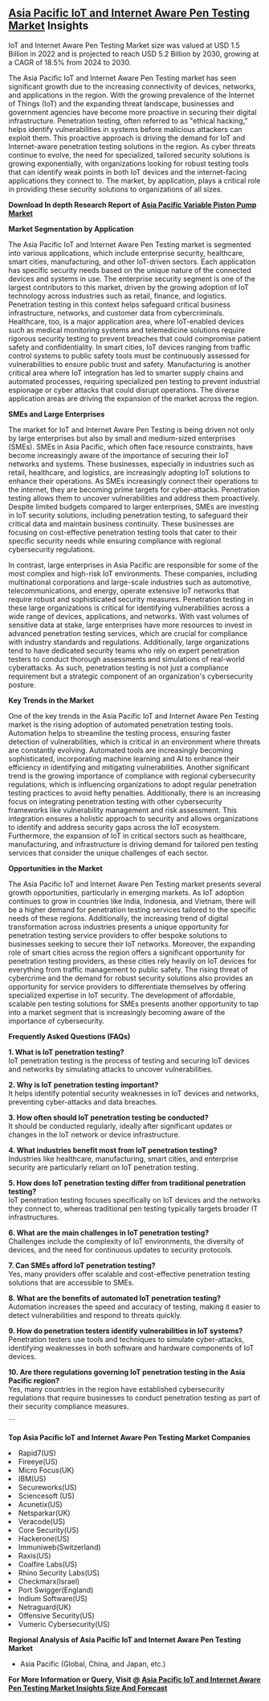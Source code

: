 <h2><a href="https://www.verifiedmarketreports.com/download-sample/?rid=468180&amp;utm_source=Github-Feb&amp;utm_medium=219" target="_blank">Asia Pacific IoT and Internet Aware Pen Testing Market</a> Insights</h2><p>IoT and Internet Aware Pen Testing Market size was valued at USD 1.5 Billion in 2022 and is projected to reach USD 5.2 Billion by 2030, growing at a CAGR of 18.5% from 2024 to 2030.</p><p><p>The Asia Pacific IoT and Internet Aware Pen Testing market has seen significant growth due to the increasing connectivity of devices, networks, and applications in the region. With the growing prevalence of the Internet of Things (IoT) and the expanding threat landscape, businesses and government agencies have become more proactive in securing their digital infrastructure. Penetration testing, often referred to as "ethical hacking," helps identify vulnerabilities in systems before malicious attackers can exploit them. This proactive approach is driving the demand for IoT and Internet-aware penetration testing solutions in the region. As cyber threats continue to evolve, the need for specialized, tailored security solutions is growing exponentially, with organizations looking for robust testing tools that can identify weak points in both IoT devices and the internet-facing applications they connect to. The market, by application, plays a critical role in providing these security solutions to organizations of all sizes. <p><strong>Download In depth Research Report of <a href="https://www.verifiedmarketreports.com/download-sample/?rid=236118&amp;utm_source=Pulse-Dec&amp;utm_medium=219" target="_blank">Asia Pacific Variable Piston Pump Market</a></strong></p></p> <p><strong>Market Segmentation by Application</strong></p> <p>The Asia Pacific IoT and Internet Aware Pen Testing market is segmented into various applications, which include enterprise security, healthcare, smart cities, manufacturing, and other IoT-driven sectors. Each application has specific security needs based on the unique nature of the connected devices and systems in use. The enterprise security segment is one of the largest contributors to this market, driven by the growing adoption of IoT technology across industries such as retail, finance, and logistics. Penetration testing in this context helps safeguard critical business infrastructure, networks, and customer data from cybercriminals. Healthcare, too, is a major application area, where IoT-enabled devices such as medical monitoring systems and telemedicine solutions require rigorous security testing to prevent breaches that could compromise patient safety and confidentiality. In smart cities, IoT devices ranging from traffic control systems to public safety tools must be continuously assessed for vulnerabilities to ensure public trust and safety. Manufacturing is another critical area where IoT integration has led to smarter supply chains and automated processes, requiring specialized pen testing to prevent industrial espionage or cyber attacks that could disrupt operations. The diverse application areas are driving the expansion of the market across the region. </p> <p><strong>SMEs and Large Enterprises</strong></p> <p>The market for IoT and Internet Aware Pen Testing is being driven not only by large enterprises but also by small and medium-sized enterprises (SMEs). SMEs in Asia Pacific, which often face resource constraints, have become increasingly aware of the importance of securing their IoT networks and systems. These businesses, especially in industries such as retail, healthcare, and logistics, are increasingly adopting IoT solutions to enhance their operations. As SMEs increasingly connect their operations to the internet, they are becoming prime targets for cyber-attacks. Penetration testing allows them to uncover vulnerabilities and address them proactively. Despite limited budgets compared to larger enterprises, SMEs are investing in IoT security solutions, including penetration testing, to safeguard their critical data and maintain business continuity. These businesses are focusing on cost-effective penetration testing tools that cater to their specific security needs while ensuring compliance with regional cybersecurity regulations. </p> <p>In contrast, large enterprises in Asia Pacific are responsible for some of the most complex and high-risk IoT environments. These companies, including multinational corporations and large-scale industries such as automotive, telecommunications, and energy, operate extensive IoT networks that require robust and sophisticated security measures. Penetration testing in these large organizations is critical for identifying vulnerabilities across a wide range of devices, applications, and networks. With vast volumes of sensitive data at stake, large enterprises have more resources to invest in advanced penetration testing services, which are crucial for compliance with industry standards and regulations. Additionally, large organizations tend to have dedicated security teams who rely on expert penetration testers to conduct thorough assessments and simulations of real-world cyberattacks. As such, penetration testing is not just a compliance requirement but a strategic component of an organization's cybersecurity posture. </p> <p><strong>Key Trends in the Market</strong></p> <p>One of the key trends in the Asia Pacific IoT and Internet Aware Pen Testing market is the rising adoption of automated penetration testing tools. Automation helps to streamline the testing process, ensuring faster detection of vulnerabilities, which is critical in an environment where threats are constantly evolving. Automated tools are increasingly becoming sophisticated, incorporating machine learning and AI to enhance their efficiency in identifying and mitigating vulnerabilities. Another significant trend is the growing importance of compliance with regional cybersecurity regulations, which is influencing organizations to adopt regular penetration testing practices to avoid hefty penalties. Additionally, there is an increasing focus on integrating penetration testing with other cybersecurity frameworks like vulnerability management and risk assessment. This integration ensures a holistic approach to security and allows organizations to identify and address security gaps across the IoT ecosystem. Furthermore, the expansion of IoT in critical sectors such as healthcare, manufacturing, and infrastructure is driving demand for tailored pen testing services that consider the unique challenges of each sector. </p> <p><strong>Opportunities in the Market</strong></p> <p>The Asia Pacific IoT and Internet Aware Pen Testing market presents several growth opportunities, particularly in emerging markets. As IoT adoption continues to grow in countries like India, Indonesia, and Vietnam, there will be a higher demand for penetration testing services tailored to the specific needs of these regions. Additionally, the increasing trend of digital transformation across industries presents a unique opportunity for penetration testing service providers to offer bespoke solutions to businesses seeking to secure their IoT networks. Moreover, the expanding role of smart cities across the region offers a significant opportunity for penetration testing providers, as these cities rely heavily on IoT devices for everything from traffic management to public safety. The rising threat of cybercrime and the demand for robust security solutions also provides an opportunity for service providers to differentiate themselves by offering specialized expertise in IoT security. The development of affordable, scalable pen testing solutions for SMEs presents another opportunity to tap into a market segment that is increasingly becoming aware of the importance of cybersecurity. </p> <p><strong>Frequently Asked Questions (FAQs)</strong></p> <p><strong>1. What is IoT penetration testing?</strong><br>IoT penetration testing is the process of testing and securing IoT devices and networks by simulating attacks to uncover vulnerabilities.</p> <p><strong>2. Why is IoT penetration testing important?</strong><br>It helps identify potential security weaknesses in IoT devices and networks, preventing cyber-attacks and data breaches.</p> <p><strong>3. How often should IoT penetration testing be conducted?</strong><br>It should be conducted regularly, ideally after significant updates or changes in the IoT network or device infrastructure.</p> <p><strong>4. What industries benefit most from IoT penetration testing?</strong><br>Industries like healthcare, manufacturing, smart cities, and enterprise security are particularly reliant on IoT penetration testing.</p> <p><strong>5. How does IoT penetration testing differ from traditional penetration testing?</strong><br>IoT penetration testing focuses specifically on IoT devices and the networks they connect to, whereas traditional pen testing typically targets broader IT infrastructures.</p> <p><strong>6. What are the main challenges in IoT penetration testing?</strong><br>Challenges include the complexity of IoT environments, the diversity of devices, and the need for continuous updates to security protocols.</p> <p><strong>7. Can SMEs afford IoT penetration testing?</strong><br>Yes, many providers offer scalable and cost-effective penetration testing solutions that are accessible to SMEs.</p> <p><strong>8. What are the benefits of automated IoT penetration testing?</strong><br>Automation increases the speed and accuracy of testing, making it easier to detect vulnerabilities and respond to threats quickly.</p> <p><strong>9. How do penetration testers identify vulnerabilities in IoT systems?</strong><br>Penetration testers use tools and techniques to simulate cyber-attacks, identifying weaknesses in both software and hardware components of IoT devices.</p> <p><strong>10. Are there regulations governing IoT penetration testing in the Asia Pacific region?</strong><br>Yes, many countries in the region have established cybersecurity regulations that require businesses to conduct penetration testing as part of their security compliance measures.</p> ```</p><p><strong>Top Asia Pacific IoT and Internet Aware Pen Testing Market Companies</strong></p><div data-test-id=""><p><li>Rapid7(US)</li><li> Fireeye(US)</li><li> Micro Focus(UK)</li><li> IBM(US)</li><li> Secureworks(US)</li><li> Sciencesoft (US)</li><li> Acunetix(US)</li><li> Netsparkar(UK)</li><li> Veracode(US)</li><li> Core Security(US)</li><li> Hackerone(US)</li><li> Immuniweb(Switzerland)</li><li> Raxis(US)</li><li> Coalfire Labs(US)</li><li> Rhino Security Labs(US)</li><li> Checkmarx(Israel)</li><li> Port Swigger(England)</li><li> Indium Software(US)</li><li> Netraguard(UK)</li><li> Offensive Security(US)</li><li> Vumeric Cybersecurity(US)</li></p><div><strong>Regional Analysis of&nbsp;Asia Pacific IoT and Internet Aware Pen Testing Market</strong></div><ul><li dir="ltr"><p dir="ltr">Asia Pacific (Global, China, and Japan, etc.)</p></li></ul><p><strong>For More Information or Query, Visit @&nbsp;</strong><strong><a href="https://www.verifiedmarketreports.com/product/iot-and-internet-aware-pen-testing-market/?utm_source=Github-Feb&amp;utm_medium=219" target="_blank">Asia Pacific IoT and Internet Aware Pen Testing Market Insights Size And Forecast</a></strong></p></div><h2>&nbsp;</h2><div data-test-id="">&nbsp;</div>
